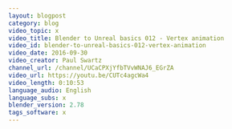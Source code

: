 ```yaml
---
layout: blogpost
category: blog
video_topic: x
video_title: Blender to Unreal basics 012 - Vertex animation
video_id: blender-to-unreal-basics-012-vertex-animation
video_date: 2016-09-30
video_creator: Paul Swartz
channel_url: /channel/UCaCPXjYfbTVvWNAJ6_EGrZA
video_url: https://youtu.be/CUTc4agcWa4
video_length: 0:10:53
language_audio: English
language_subs: x
blender_version: 2.78
tags_software: x
---
```


